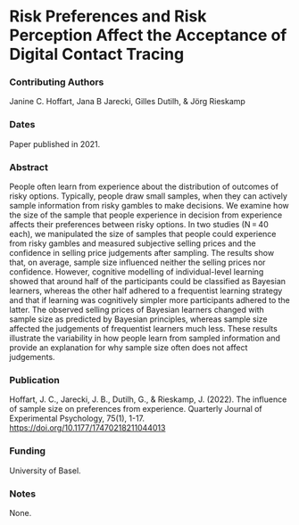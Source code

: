 # Risk Preferences and Risk Perception Affect the Acceptance of Digital Contact Tracing

### Contributing Authors
Janine C. Hoffart, Jana B Jarecki, Gilles Dutilh, & Jörg Rieskamp

### Dates
Paper published in 2021.

### Abstract
People often learn from experience about the distribution of outcomes of risky options. Typically, people draw small samples, when they can actively sample information from risky gambles to make decisions. We examine how the size of the sample that people experience in decision from experience affects their preferences between risky options. In two studies (N = 40 each), we manipulated the size of samples that people could experience from risky gambles and measured subjective selling prices and the confidence in selling price judgements after sampling. The results show that, on average, sample size influenced neither the selling prices nor confidence. However, cognitive modelling of individual-level learning showed that around half of the participants could be classified as Bayesian learners, whereas the other half adhered to a frequentist learning strategy and that if learning was cognitively simpler more participants adhered to the latter. The observed selling prices of Bayesian learners changed with sample size as predicted by Bayesian principles, whereas sample size affected the judgements of frequentist learners much less. These results illustrate the variability in how people learn from sampled information and provide an explanation for why sample size often does not affect judgements.

### Publication
Hoffart, J. C., Jarecki, J. B., Dutilh, G., & Rieskamp, J. (2022). The influence of sample size on preferences from experience. Quarterly Journal of Experimental Psychology, 75(1), 1-17. https://doi.org/10.1177/17470218211044013

### Funding
University of Basel.

### Notes
None.
